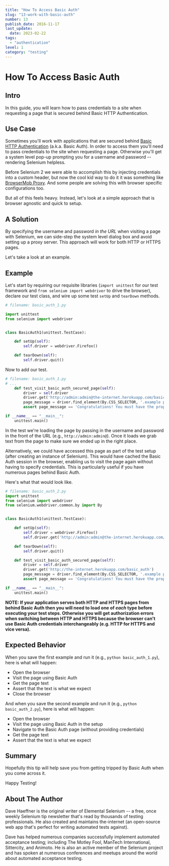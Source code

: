 ```yaml
---
title: "How To Access Basic Auth"
slug: "13-work-with-basic-auth"
number: 13
publish_date: 2016-11-17
last_update: 
  date: 2023-02-22
tags:
  - "authentication"
level: 1
category: "testing"
---
```


# How To Access Basic Auth

## Intro

In this guide, you will learn how to pass credentials to a site when requesting a page that is secured behind Basic HTTP Authentication.

## Use Case

Sometimes you'll work with applications that are secured behind [Basic HTTP Authentication](http://en.wikipedia.org/wiki/Basic_access_authentication) (a.k.a. Basic Auth). In order to access them you'll need to pass credentials to the site when requesting a page. Otherwise you'll get a system level pop-up prompting you for a username and password -- rendering Selenium helpless.

Before Selenium 2 we were able to accomplish this by injecting credentials into a custom header, but now the cool kid way to do it it was something like [BrowserMob Proxy](http://bmp.lightbody.net/). And some people are solving this with browser specific configurations too.

But all of this feels heavy. Instead, let's look at a simple approach that is browser agnostic and quick to setup.

## A Solution

By specifying the username and password _in the URL_ when visiting a page with Selenium, we can side-step the system level dialog box and avoid setting up a proxy server. This approach will work for both HTTP or HTTPS pages.

Let's take a look at an example.

## Example

Let's start by requiring our requisite libraries (`import unittest` for our test framework and `from selenium import webdriver` to drive the browser), declare our test class, and wire up some test `setUp` and `tearDown` methods.

```python
# filename: basic_auth_1.py

import unittest
from selenium import webdriver


class BasicAuth1(unittest.TestCase):

    def setUp(self):
        self.driver = webdriver.Firefox()

    def tearDown(self):
        self.driver.quit()
```

Now to add our test.

```python
# filename: basic_auth_1.py
# ...
    def test_visit_basic_auth_secured_page(self):
        driver = self.driver
        driver.get('http://admin:admin@the-internet.herokuapp.com/basic_auth')
        page_message = driver.find_element(By.CSS_SELECTOR, '.example p').text
        assert page_message == 'Congratulations! You must have the proper credentials.'

if __name__ == "__main__":
    unittest.main()
```

In the test we're loading the page by passing in the username and password in the front of the URL (e.g., `http://admin:admin@`). Once it loads we grab text from the page to make sure we ended up in the right place.

Alternatively, we could have accessed this page as part of the test setup (after creating an instance of Selenium). This would have cached the Basic Auth session in the browser, enabling us to visit the page again without having to specify credentials. This is particularly useful if you have numerous pages behind Basic Auth.

Here's what that would look like.

```python
# filename: basic_auth_2.py
import unittest
from selenium import webdriver
from selenium.webdriver.common.by import By


class BasicAuth1(unittest.TestCase):

    def setUp(self):
        self.driver = webdriver.Firefox()
        self.driver.get('http://admin:admin@the-internet.herokuapp.com/basic_auth')

    def tearDown(self):
        self.driver.quit()

    def test_visit_basic_auth_secured_page(self):
        driver = self.driver
        driver.get('http://the-internet.herokuapp.com/basic_auth')
        page_message = driver.find_element(By.CSS_SELECTOR, '.example p').text
        assert page_message == 'Congratulations! You must have the proper credentials.'

if __name__ == "__main__":
    unittest.main()
```

__NOTE: If your application serves both HTTP and HTTPS pages from behind Basic Auth then you will need to load one of *each* type before executing your test steps. Otherwise you will get authorization errors when switching between HTTP and HTTPS because the browser can't use Basic Auth credentials interchangeably (e.g. HTTP for HTTPS and vice versa).__

## Expected Behavior

When you save the first example and run it (e.g., `python basic_auth_1.py`), here is what will happen:

+ Open the browser
+ Visit the page using Basic Auth
+ Get the page text
+ Assert that the text is what we expect
+ Close the browser

And when you save the second example and run it (e.g., `python basic_auth_2.py`), here is what will happen:

+ Open the browser
+ Visit the page using Basic Auth in the setup
+ Navigate to the Basic Auth page (without providing credentials)
+ Get the page text
+ Assert that the text is what we expect

## Summary

Hopefully this tip will help save you from getting tripped by Basic Auth when you come across it.

Happy Testing!

## About The Author

Dave Haeffner is the original writer of Elemental Selenium -- a free, once weekly Selenium tip newsletter that's read by thousands of testing professionals. He also created and maintains the-internet (an open-source web app that's perfect for writing automated tests against).

Dave has helped numerous companies successfully implement automated acceptance testing; including The Motley Fool, ManTech International, Sittercity, and Animoto. He is also an active member of the Selenium project and has spoken at numerous conferences and meetups around the world about automated acceptance testing.